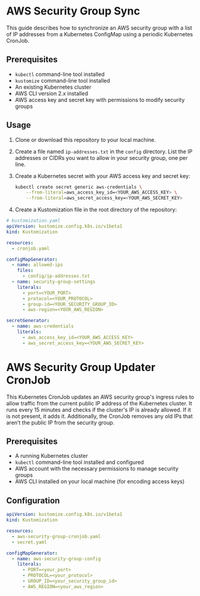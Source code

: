 # AWS Security Group Sync

This guide describes how to synchronize an AWS security group with a list of IP addresses from a Kubernetes ConfigMap using a periodic Kubernetes CronJob.

## Prerequisites

- `kubectl` command-line tool installed
- `kustomize` command-line tool installed
- An existing Kubernetes cluster
- AWS CLI version 2.x installed
- AWS access key and secret key with permissions to modify security groups

## Usage

1. Clone or download this repository to your local machine.

2. Create a file named `ip-addresses.txt` in the `config` directory. List the IP addresses or CIDRs you want to allow in your security group, one per line.

3. Create a Kubernetes secret with your AWS access key and secret key:

   ```sh
   kubectl create secret generic aws-credentials \
       --from-literal=aws_access_key_id=<YOUR_AWS_ACCESS_KEY> \
       --from-literal=aws_secret_access_key=<YOUR_AWS_SECRET_KEY>
4. Create a Kustomization file in the root directory of the repository:

```yaml
# kustomization.yaml
apiVersion: kustomize.config.k8s.io/v1beta1
kind: Kustomization

resources:
  - cronjob.yaml

configMapGenerator:
  - name: allowed-ips
    files:
      - config/ip-addresses.txt
  - name: security-group-settings
    literals:
      - port=<YOUR_PORT>
      - protocol=<YOUR_PROTOCOL>
      - group-id=<YOUR_SECURITY_GROUP_ID>
      - aws-region=<YOUR_AWS_REGION>

secretGenerator:
  - name: aws-credentials
    literals:
      - aws_access_key_id=<YOUR_AWS_ACCESS_KEY>
      - aws_secret_access_key=<YOUR_AWS_SECRET_KEY>
```

# AWS Security Group Updater CronJob

This Kubernetes CronJob updates an AWS security group's ingress rules to allow traffic from the current public IP address of the Kubernetes cluster. It runs every 15 minutes and checks if the cluster's IP is already allowed. If it is not present, it adds it. Additionally, the CronJob removes any old IPs that aren’t the public IP from the security group.

## Prerequisites

- A running Kubernetes cluster
- `kubectl` command-line tool installed and configured
- AWS account with the necessary permissions to manage security groups
- AWS CLI installed on your local machine (for encoding access keys)

## Configuration

```yaml
apiVersion: kustomize.config.k8s.io/v1beta1
kind: Kustomization

resources:
  - aws-security-group-cronjob.yaml
  - secret.yaml

configMapGenerator:
  - name: aws-security-group-config
    literals:
      - PORT=<your_port>
      - PROTOCOL=<your_protocol>
      - GROUP_ID=<your_security_group_id>
      - AWS_REGION=<your_aws_region>
```
